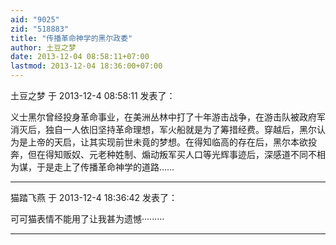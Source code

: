 ```yaml
---
aid: "9025"
zid: "518883"
title: "传播革命神学的黑尔政委"
author: 土豆之梦
date: 2013-12-04 08:58:11+07:00
lastmod: 2013-12-04 18:36:00+07:00
---
```


土豆之梦 于 2013-12-4 08:58:11 发表了：

义士黑尔曾经投身革命事业，在美洲丛林中打了十年游击战争，在游击队被政府军消灭后，独自一人依旧坚持革命理想，军火船就是为了筹措经费。穿越后，黑尔认为是上帝的天启，让其实现前世未竟的梦想。在得知临高的存在后，黑尔本欲投奔，但在得知贩奴、元老种姓制、煽动叛军买人口等光辉事迹后，深感道不同不相为谋，于是走上了传播革命神学的道路……

---

猫踏飞燕 于 2013-12-4 18:36:42 发表了：

可可猫表情不能用了让我甚为遗憾·········

---
